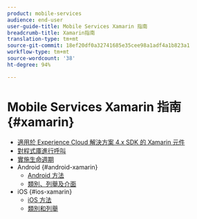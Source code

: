 ```yaml
---
product: mobile-services
audience: end-user
user-guide-title: Mobile Services Xamarin 指南
breadcrumb-title: Xamarin指南
translation-type: tm+mt
source-git-commit: 18ef20df0a32741685e35cee98a1adf4a1b823a1
workflow-type: tm+mt
source-wordcount: '38'
ht-degree: 94%

---
```



# Mobile Services Xamarin 指南 {#xamarin}

+ [適用於 Experience Cloud 解決方案 4.x SDK 的 Xamarin 元件](get-started.md)
+ [對程式庫進行呼叫](library-calls.md)
+ [實施生命週期](lifecycle.md)
+ Android {#android-xamarin}
   + [Android 方法](c-android/methods-android.md)
   + [類別、列舉及介面](c-android/c-classes-enums-interfaces.md)
+ iOS {#ios-xamarin}
   + [iOS 方法](c-ios/methods-ios.md)
   + [類別和列舉](c-ios/c-classes-enums-constants.md)
